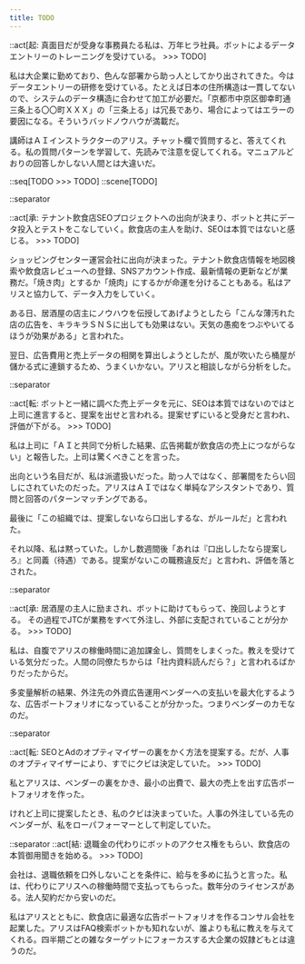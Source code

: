 ```yaml
---
title: TODO
---
```


::act[起: 真面目だが受身な事務員たる私は、万年ヒラ社員。ボットによるデータエントリーのトレーニングを受けている。 >>> TODO]

私は大企業に勤めており、色んな部署から助っ人としてかり出されてきた。今はデータエントリーの研修を受けている。たとえば日本の住所構造は一貫してないので、システムのデータ構造に合わせて加工が必要だ。「京都市中京区御幸町通三条上る〇〇町ＸＸＸ」の「三条上る」は冗長であり、場合によってはエラーの要因になる。そういうバッドノウハウが満載だ。

講師はＡＩインストラクターのアリス。チャット欄で質問すると、答えてくれる。私の質問パターンを学習して、先読みで注意を促してくれる。マニュアルどおりの回答しかしない人間とは大違いだ。

::seq[TODO >>> TODO]
::scene[TODO]

::separator

::act[承: テナント飲食店SEOプロジェクトへの出向が決まり、ボットと共にデータ投入とテストをこなしていく。飲食店の主人を助け、SEOは本質ではないと感じる。 >>> TODO]

ショッピングセンター運営会社に出向が決まった。テナント飲食店情報を地図検索や飲食店レビューへの登録、SNSアカウント作成、最新情報の更新などが業務だ。「焼き肉」とするか「焼肉」にするかが命運を分けることもある。私はアリスと協力して、データ入力をしていく。

ある日、居酒屋の店主にノウハウを伝授してあげようとしたら「こんな薄汚れた店の広告を、キラキラＳＮＳに出しても効果はない。天気の愚痴をつぶやいてるほうが効果がある」と言われた。

翌日、広告費用と売上データの相関を算出しようとしたが、風が吹いたら桶屋が儲かる式に連鎖するため、うまくいかない。アリスと相談しながら分析をした。

::separator

::act[転: ボットと一緒に調べた売上データを元に、SEOは本質ではないのではと上司に進言すると、提案を出せと言われる。提案せずにいると受身だと言われ、評価が下がる。 >>> TODO]

私は上司に「ＡＩと共同で分析した結果、広告掲載が飲食店の売上につながらない」と報告した。上司は驚くべきことを言った。

出向という名目だが、私は派遣扱いだった。助っ人ではなく、部署間をたらい回しにされていたのだった。アリスはＡＩではなく単純なアシスタントであり、質問と回答のパターンマッチングである。

最後に「この組織では、提案しないなら口出しするな、がルールだ」と言われた。

それ以降、私は黙っていた。しかし数週間後「あれは『口出ししたなら提案しろ』と同義（待遇）である。提案がないこの職務違反だ」と言われ、評価を落とされた。

::separator

::act[承: 居酒屋の主人に励まされ、ボットに助けてもらって、挽回しようとする。 その過程でJTCが業務をすべて外注し、外部に支配されていることが分かる。 >>> TODO]

私は、自腹でアリスの稼働時間に追加課金し、質問をしまくった。教えを受けている気分だった。人間の同僚たちからは「社内資料読んだら？」と言われるばかりだったからだ。

多変量解析の結果、外注先の外資広告運用ベンダーへの支払いを最大化するような、広告ポートフォリオになっていることが分かった。つまりベンダーのカモなのだ。

::separator

::act[転: SEOとAdのオプティマイザーの裏をかく方法を提案する。だが、人事のオプティマイザーにより、すでにクビは決定していた。 >>> TODO]

私とアリスは、ベンダーの裏をかき、最小の出費で、最大の売上を出す広告ポートフォリオを作った。

けれど上司に提案したとき、私のクビは決まっていた。人事の外注している先のベンダーが、私をローパフォーマーとして判定していた。

::separator
::act[結: 退職金の代わりにボットのアクセス権をもらい、飲食店の本質御用聞きを始める。 >>> TODO]

会社は、退職依頼を口外しないことを条件に、給与を多めに払うと言った。私は、代わりにアリスへの稼働時間で支払ってもらった。数年分のライセンスがある。法人契約だから安いのだ。

私はアリスとともに、飲食店に最適な広告ポートフォリオを作るコンサル会社を起業した。アリスはFAQ検索ボットかも知れないが、誰よりも私に教えを与えてくれる。四半期ごとの雑なターゲットにフォーカスする大企業の奴隷どもとは違うのだ。
